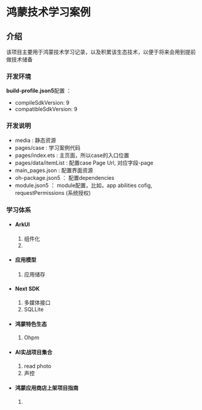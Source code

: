 
# 鸿蒙技术学习案例

## 介绍

该项目主要用于鸿蒙技术学习记录，以及积累该生态技术，以便于将来会用到提前做技术储备

### 开发环境

**build-profile.json5**配置 ：
- compileSdkVersion: 9
- compatibleSdkVersion: 9

### 开发说明

- media : 静态资源
- pages/case : 学习案例代码
- pages/index.ets : 主页面，所以case的入口位置
- pages/data/itemList : 配置case Page Url, 对应字段-page
- main_pages.json : 配置界面资源
- oh-package.json5 ： 配置dependencies
- module.json5 ： module配置，比如，app abilities cofig, requestPermissions (系统授权)

### 学习体系
- #### ArkUI
  1. 组件化
  2. 

- #### 应用模型
  1. 应用储存
     
- #### Next SDK
  1. 多媒体接口
  2. SQLLite
     
- #### 鸿蒙特色生态
  1. Ohpm
    
- #### AI实战项目集合
  1. read photo
  2. 声控
     
- #### 鸿蒙应用商店上架项目指南
  1. 
     
